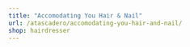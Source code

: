 ```yaml
---
title: "Accomodating You Hair & Nail"
url: /atascadero/accomodating-you-hair-and-nail/
shop: hairdresser
---
```

